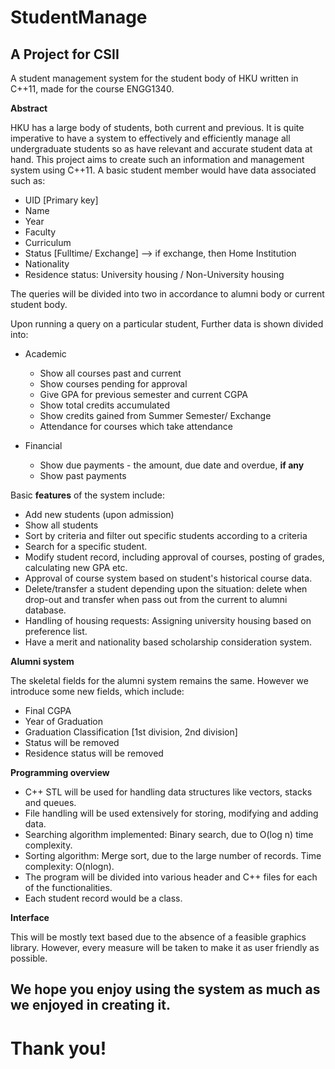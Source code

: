 # StudentManage
## A Project for CSII

A student management system for the student body of HKU written in C++11, made for the course ENGG1340.

**Abstract**

HKU has a large body of students, both current and previous. It is quite imperative to have a system to effectively and efficiently manage all undergraduate students so as have relevant and accurate student data at hand. This project aims to create such an information and management system using C++11. A basic student member would have data associated such as:

- UID [Primary key]
- Name
- Year
- Faculty
- Curriculum
- Status [Fulltime/ Exchange] --> if exchange, then Home Institution
- Nationality
- Residence status: University housing / Non-University housing

The queries will be divided into two in accordance to alumni body or current student body.

Upon running a query on a particular student, Further data is shown divided into:
- Academic
  - Show all courses past and current
  - Show courses pending for approval
  - Give GPA for previous semester and current CGPA
  - Show total credits accumulated
  - Show credits gained from Summer Semester/ Exchange
  - Attendance for courses which take attendance

- Financial
  - Show due payments - the amount, due date and overdue, **if any**
  - Show past payments

Basic **features** of the system include:
- Add new students (upon admission)
- Show all students
- Sort by criteria and filter out specific students according to a criteria
- Search for a specific student.
- Modify student record, including approval of courses, posting of grades, calculating new GPA etc.
- Approval of course system based on student's historical course data.
- Delete/transfer a student depending upon the situation: delete when drop-out and transfer when pass out from the current to alumni database.
- Handling of housing requests: Assigning university housing based on preference list.
- Have a merit and nationality based scholarship consideration system.

**Alumni system**

The skeletal fields for the alumni system remains the same. However we introduce some new fields, which include:
- Final CGPA
- Year of Graduation
- Graduation Classification [1st division, 2nd division]
- Status will be removed
- Residence status will be removed

**Programming overview**
  - C++ STL will be used for handling data structures like vectors, stacks and queues.
  - File handling will be used extensively for storing, modifying and adding data.
  - Searching algorithm implemented: Binary search, due to O(log n) time complexity.
  - Sorting algorithm: Merge sort, due to the large number of records. Time complexity: O(nlogn).
  - The program will be divided into various header and C++ files for each of the functionalities.
  - Each student record would be a class.

**Interface**

This will be mostly text based due to the absence of a feasible graphics library. However, every measure will be taken to make it as user friendly as possible.

## We hope you enjoy using the system as much as we enjoyed in creating it.
# Thank you!
